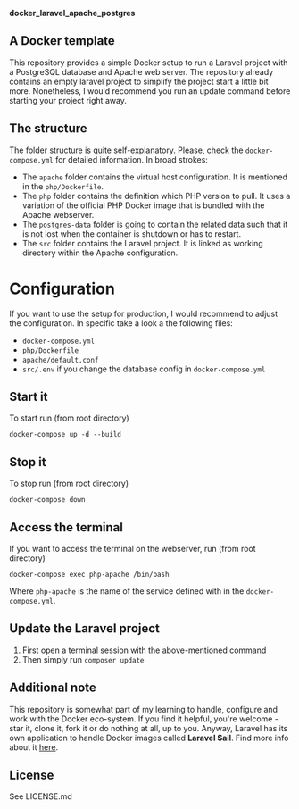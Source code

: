 **docker_laravel_apache_postgres**

## A Docker template

This repository provides a simple Docker setup to run a Laravel project with a PostgreSQL database and Apache web server.
The repository already contains an empty laravel project to simplify the project start a little bit more.
Nonetheless, I would recommend you run an update command before starting your project right away.

## The structure

The folder structure is quite self-explanatory. Please, check the `docker-compose.yml` for detailed information.
In broad strokes:
- The `apache` folder contains the virtual host configuration. It is mentioned in the `php/Dockerfile`.
- The `php` folder contains the definition which PHP version to pull. It uses a variation of the official PHP Docker image that is bundled with the Apache webserver.
- The `postgres-data` folder is going to contain the related data such that it is not lost when the container is shutdown or has to restart.
- The `src` folder contains the Laravel project. It is linked as working directory within the Apache configuration.

# Configuration

If you want to use the setup for production, I would recommend to adjust the configuration.
In specific take a look a the following files:
- `docker-compose.yml`
- `php/Dockerfile`
- `apache/default.conf`
- `src/.env` if you change the database config in `docker-compose.yml`

## Start it

To start run (from root directory)

```
docker-compose up -d --build
```

## Stop it

To stop run (from root directory)

```
docker-compose down
```

## Access the terminal

If you want to access the terminal on the webserver, run (from root directory)

```
docker-compose exec php-apache /bin/bash
```
Where `php-apache` is the name of the service defined with in the `docker-compose.yml`.


## Update the Laravel project

1. First open a terminal session with the above-mentioned command
2. Then simply run `composer update`


## Additional note

This repository is somewhat part of my learning to handle, configure and work with the Docker eco-system. If you find it helpful, you're welcome - star it, clone it, fork it or do nothing at all, up to you.
Anyway, Laravel has its own application to handle Docker images called **Laravel Sail**. Find more info about it [here](https://laravel.com/docs/sail).


## License

See LICENSE.md